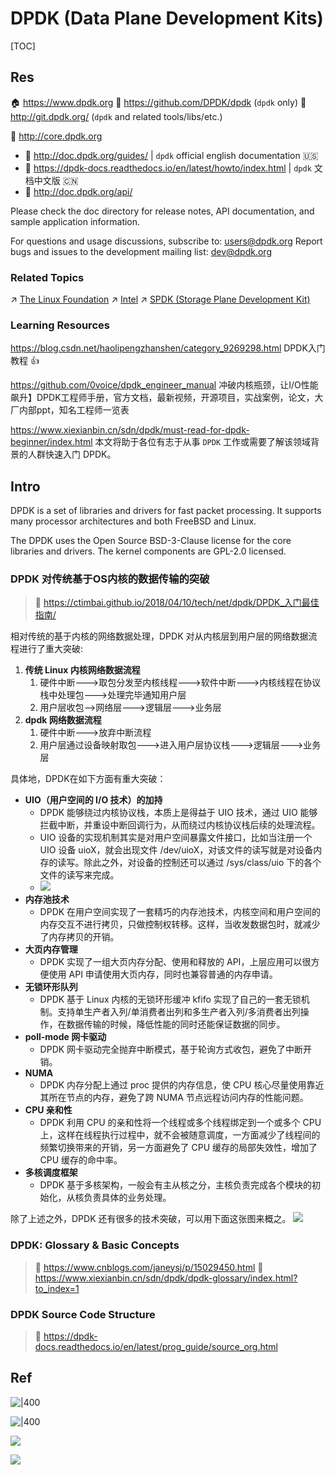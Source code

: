 # DPDK (Data Plane Development Kits)

[TOC]



## Res
🏠 https://www.dpdk.org
🚧 https://github.com/DPDK/dpdk (`dpdk` only)
🚧 http://git.dpdk.org/ (`dpdk` and related tools/libs/etc.)

📂 http://core.dpdk.org
- 📂 http://doc.dpdk.org/guides/ | `dpdk` official english documentation 🇺🇸
- 📂 https://dpdk-docs.readthedocs.io/en/latest/howto/index.html | `dpdk` 文档中文版 🇨🇳
- 📂 http://doc.dpdk.org/api/

Please check the doc directory for release notes,
API documentation, and sample application information.

For questions and usage discussions, subscribe to: users@dpdk.org
Report bugs and issues to the development mailing list: dev@dpdk.org


### Related Topics
↗ [The Linux Foundation](../../../🥷🏼%20Operating%20Systems%20(Engineering%20Part)/Linux%20(Derived%20From%20UNIX%20Family)/The%20Linux%20Foundation.md)
↗ [Intel](../../../Electronics%20&%20Information%20Technologies%20Business%20Fields%20Research/Hardware%20Industry%20&%20Manufacturers/Semiconductor%20Industry%20&%20Companies/Chip%20Manufacturers/Intel.md)
↗ [SPDK (Storage Plane Development Kit)](../../../🍕%20Computer%20Storage%20&%20Database%20Systems/High%20Performance%20Storage%20(HPS)/SPDK%20(Storage%20Plane%20Development%20Kit)/SPDK%20(Storage%20Plane%20Development%20Kit).md)


### Learning Resources
https://blog.csdn.net/haolipengzhanshen/category_9269298.html
DPDK入门教程 👍 

https://github.com/0voice/dpdk_engineer_manual
冲破内核瓶颈，让I/O性能飙升】DPDK工程师手册，官方文档，最新视频，开源项目，实战案例，论文，大厂内部ppt，知名工程师一览表

https://www.xiexianbin.cn/sdn/dpdk/must-read-for-dpdk-beginner/index.html
本文将助于各位有志于从事 `DPDK` 工作或需要了解该领域背景的人群快速入门 DPDK。



## Intro
DPDK is a set of libraries and drivers for fast packet processing.
It supports many processor architectures and both FreeBSD and Linux.

The DPDK uses the Open Source BSD-3-Clause license for the core libraries and drivers. The kernel components are GPL-2.0 licensed.


### DPDK 对传统基于OS内核的数据传输的突破
> 📎 https://ctimbai.github.io/2018/04/10/tech/net/dpdk/DPDK_入门最佳指南/

相对传统的基于内核的网络数据处理，DPDK 对从内核层到用户层的网络数据流程进行了重大突破:
1. **传统 Linux 内核网络数据流程**
	1. 硬件中断--->取包分发至内核线程--->软件中断--->内核线程在协议栈中处理包--->处理完毕通知用户层
	2. 用户层收包-->网络层--->逻辑层--->业务层
2. **dpdk 网络数据流程**
	1. 硬件中断--->放弃中断流程
	2. 用户层通过设备映射取包--->进入用户层协议栈--->逻辑层--->业务层

具体地，DPDK在如下方面有重大突破：
- **UIO（用户空间的 I/O 技术）的加持**
	- DPDK 能够绕过内核协议栈，本质上是得益于 UIO 技术，通过 UIO 能够拦截中断，并重设中断回调行为，从而绕过内核协议栈后续的处理流程。
	- UIO 设备的实现机制其实是对用户空间暴露文件接口，比如当注册一个 UIO 设备 uioX，就会出现文件 /dev/uioX，对该文件的读写就是对设备内存的读写。除此之外，对设备的控制还可以通过 /sys/class/uio 下的各个文件的读写来完成。
	- ![](../../../../../Assets/Pics/Pasted%20image%2020240602165740.png)
- **内存池技术**
	- DPDK 在用户空间实现了一套精巧的内存池技术，内核空间和用户空间的内存交互不进行拷贝，只做控制权转移。这样，当收发数据包时，就减少了内存拷贝的开销。
- **大页内存管理**
	- DPDK 实现了一组大页内存分配、使用和释放的 API，上层应用可以很方便使用 API 申请使用大页内存，同时也兼容普通的内存申请。
- **无锁环形队列**
	- DPDK 基于 Linux 内核的无锁环形缓冲 kfifo 实现了自己的一套无锁机制。支持单生产者入列/单消费者出列和多生产者入列/多消费者出列操作，在数据传输的时候，降低性能的同时还能保证数据的同步。
- **poll-mode 网卡驱动**
	- DPDK 网卡驱动完全抛弃中断模式，基于轮询方式收包，避免了中断开销。
- **NUMA**
	- DPDK 内存分配上通过 proc 提供的内存信息，使 CPU 核心尽量使用靠近其所在节点的内存，避免了跨 NUMA 节点远程访问内存的性能问题。
- **CPU 亲和性**
	- DPDK 利用 CPU 的亲和性将一个线程或多个线程绑定到一个或多个 CPU 上，这样在线程执行过程中，就不会被随意调度，一方面减少了线程间的频繁切换带来的开销，另一方面避免了 CPU 缓存的局部失效性，增加了 CPU 缓存的命中率。
- **多核调度框架**
	- DPDK 基于多核架构，一般会有主从核之分，主核负责完成各个模块的初始化，从核负责具体的业务处理。

除了上述之外，DPDK 还有很多的技术突破，可以用下面这张图来概之。
![](../../../../../Assets/Pics/Pasted%20image%2020240602165622.png)


### DPDK: Glossary & Basic Concepts
> 🔗 https://www.cnblogs.com/janeysj/p/15029450.html
> 🔗 https://www.xiexianbin.cn/sdn/dpdk/dpdk-glossary/index.html?to_index=1


### DPDK Source Code Structure
> 🔗 https://dpdk-docs.readthedocs.io/en/latest/prog_guide/source_org.html



## Ref
[👍 What is DPDK?]: https://www.packetcoders.io/what-is-dpdk/

[👍 DPDK 入门最佳指南]: https://ctimbai.github.io/2018/04/10/tech/net/dpdk/DPDK_入门最佳指南/

[DPDK : 用 TestPMD 测试 DPDK 性能和功能 | CSDN]: https://blog.csdn.net/hhd1988/article/details/123009368
[DPDK测试testpmd]: https://www.cnblogs.com/hjxiamen/p/17947295

[👍 DPDK 从入门到入门]: https://nxw.name/2022/what-is-dpdk

![|400](../../../../../Assets/Pics/Pasted%20image%2020240605223714.png)

![|400](../../../../../Assets/Pics/Pasted%20image%2020240605223724.png)

![](../../../../../Assets/Pics/Pasted%20image%2020240605223728.png)


[ DPDK入门实践1——基本概念 | cnblog]: https://www.cnblogs.com/janeysj/p/15029450.html

[DPDK开发快速入门 | CSDN]: http://t.csdnimg.cn/rVExR
![](../../../../../Assets/Pics/Pasted%20image%2020240606100215.png)

[👍 DPDK 初学者入门必读]: https://www.xiexianbin.cn/sdn/dpdk/must-read-for-dpdk-beginner/index.html

[👍 linux源码解读（三十二）：dpdk核心源码解析（二） | Cnblog]: https://www.cnblogs.com/theseventhson/p/16038708.html
